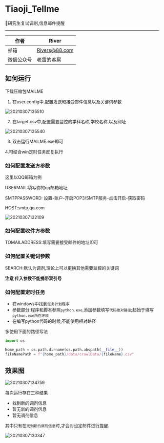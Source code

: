 # Tiaoji_Tellme

🏫研究生复试调剂,信息邮件提醒

-----

作者 | River |
---------|----------|
 邮箱| Rivers@88.com |
 微信公众号| 老雷的客房 |

<!-- ![20210307124009](https://cdn.jsdelivr.net/gh/Leizhenpeng/picbed@master/markdown/pictures/20210307124009.png) -->

## 如何运行

下载压缩包MAILME

1. 在user.config中,配置发送和接受邮件信息以及关键词参数

![20210307135510](https://cdn.jsdelivr.net/gh/Leizhenpeng/picbed@master/markdown/pictures/20210307135510.png)

2. 在target.csv中,配置需要监控的学科名称,学校名称,以及网址

![20210307135540](https://cdn.jsdelivr.net/gh/Leizhenpeng/picbed@master/markdown/pictures/20210307135540.png)

3. 双击运行MAILME.exe即可

4.可结合win定时任务反复执行




### 如何配置发送方参数

这里以QQ邮箱为例

USERMAIL:填写你的qq邮箱地址

SMTPPASSWORD: 设置-账户-开启POP3/SMTP服务-点击开启-获取密码

HOST:smtp.qq.com

![20210307132109](https://cdn.jsdelivr.net/gh/Leizhenpeng/picbed@master/markdown/pictures/20210307132109.png)

### 如何配置收件方参数

TOMAILADDRESS:填写需要接受邮件的地址即可

### 如何配置关键词参数

SEARCH:默认为调剂,理论上可以更换其他需要监控的关键词

**注意 传入参数不能携带双引号**

### 如何配置定时任务

- 在windows中找到`任务计划程序`
- 参数部分:程序和脚本参照`python.exe`,添加参数填写`代码绝对路径`;起始于填写`python.exe所在环境`
- 在编写python代码的时候,不能使用相对路径

多使用下面的路径写法
```python
import os

home_path = os.path.dirname(os.path.abspath(__file__))
fileNamePath = f"{home_path}/data/crawlData/{fileName}.csv"
```

## 效果图

![20210307134759](https://cdn.jsdelivr.net/gh/Leizhenpeng/picbed@master/markdown/pictures/20210307134759.png)

每次运行存在三种结果

* 找到新的调剂信息
* 暂无新的调剂信息
* 暂无调剂信息

其中只有在`找到新的调剂信息`时,才会对设定邮件进行提醒.

![20210307130347](https://cdn.jsdelivr.net/gh/Leizhenpeng/picbed@master/markdown/pictures/20210307130347.png)

